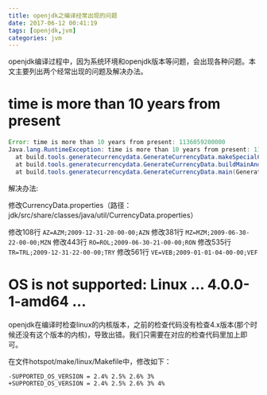 ```yaml
---
title: openjdk之编译经常出现的问题
date: 2017-06-12 00:41:19
tags: [openjdk,jvm]
categories: jvm
---
```


openjdk编译过程中，因为系统环境和openjdk版本等问题，会出现各种问题。本文主要列出两个经常出现的问题及解决办法。
# time is more than 10 years from present
```java
Error: time is more than 10 years from present: 1136059200000
Java.lang.RuntimeException: time is more than 10 years from present: 1136059200000
  at build.tools.generatecurrencydata.GenerateCurrencyData.makeSpecialCaseEntry(GenerateCurrencyData.java:285)
  at build.tools.generatecurrencydata.GenerateCurrencyData.buildMainAndSpecialCaseTables(GenerateCurrencyData.java:225)
  at build.tools.generatecurrencydata.GenerateCurrencyData.main(GenerateCurrencyData.java:154)

```
解决办法:

修改CurrencyData.properties（路径：jdk/src/share/classes/java/util/CurrencyData.properties）

修改108行
``AZ=AZM;2009-12-31-20-00-00;AZN``
修改381行
``MZ=MZM;2009-06-30-22-00-00;MZN``
修改443行
``RO=ROL;2009-06-30-21-00-00;RON``
修改535行
``TR=TRL;2009-12-31-22-00-00;TRY``
修改561行
``VE=VEB;2009-01-01-04-00-00;VEF``

# OS is not supported: Linux … 4.0.0-1-amd64 …
openjdk在编译时检查linux的内核版本，之前的检查代码没有检查4.x版本(那个时候还没有这个版本的内核)，导致出错。我们只需要在对应的检查代码里加上即可。

在文件hotspot/make/linux/Makefile中，修改如下：
```
-SUPPORTED_OS_VERSION = 2.4% 2.5% 2.6% 3%
+SUPPORTED_OS_VERSION = 2.4% 2.5% 2.6% 3% 4%
```


